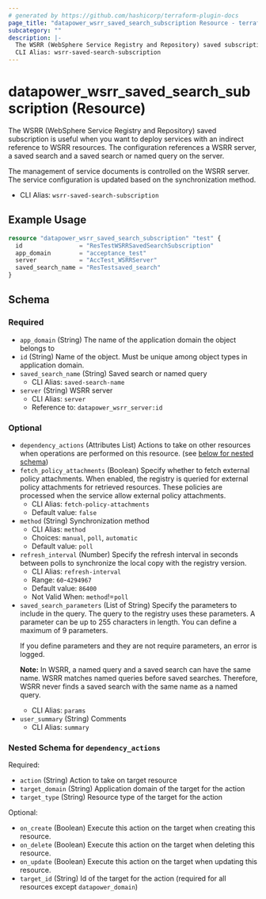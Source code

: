 ```yaml
---
# generated by https://github.com/hashicorp/terraform-plugin-docs
page_title: "datapower_wsrr_saved_search_subscription Resource - terraform-provider-datapower"
subcategory: ""
description: |-
  The WSRR (WebSphere Service Registry and Repository) saved subscription is useful when you want to deploy services with an indirect reference to WSRR resources. The configuration references a WSRR server, a saved search and a saved search or named query on the server. The management of service documents is controlled on the WSRR server. The service configuration is updated based on the synchronization method.
  CLI Alias: wsrr-saved-search-subscription
---
```


# datapower_wsrr_saved_search_subscription (Resource)

The WSRR (WebSphere Service Registry and Repository) saved subscription is useful when you want to deploy services with an indirect reference to WSRR resources. The configuration references a WSRR server, a saved search and a saved search or named query on the server. <p>The management of service documents is controlled on the WSRR server. The service configuration is updated based on the synchronization method.</p>
  - CLI Alias: `wsrr-saved-search-subscription`

## Example Usage

```terraform
resource "datapower_wsrr_saved_search_subscription" "test" {
  id                = "ResTestWSRRSavedSearchSubscription"
  app_domain        = "acceptance_test"
  server            = "AccTest_WSRRServer"
  saved_search_name = "ResTestsaved_search"
}
```

<!-- schema generated by tfplugindocs -->
## Schema

### Required

- `app_domain` (String) The name of the application domain the object belongs to
- `id` (String) Name of the object. Must be unique among object types in application domain.
- `saved_search_name` (String) Saved search or named query
  - CLI Alias: `saved-search-name`
- `server` (String) WSRR server
  - CLI Alias: `server`
  - Reference to: `datapower_wsrr_server:id`

### Optional

- `dependency_actions` (Attributes List) Actions to take on other resources when operations are performed on this resource. (see [below for nested schema](#nestedatt--dependency_actions))
- `fetch_policy_attachments` (Boolean) Specify whether to fetch external policy attachments. When enabled, the registry is queried for external policy attachments for retrieved resources. These policies are processed when the service allow external policy attachments.
  - CLI Alias: `fetch-policy-attachments`
  - Default value: `false`
- `method` (String) Synchronization method
  - CLI Alias: `method`
  - Choices: `manual`, `poll`, `automatic`
  - Default value: `poll`
- `refresh_interval` (Number) Specify the refresh interval in seconds between polls to synchronize the local copy with the registry version.
  - CLI Alias: `refresh-interval`
  - Range: `60`-`4294967`
  - Default value: `86400`
  - Not Valid When: `method`!=`poll`
- `saved_search_parameters` (List of String) Specify the parameters to include in the query. The query to the registry uses these parameters. A parameter can be up to 255 characters in length. You can define a maximum of 9 parameters. <p>If you define parameters and they are not require parameters, an error is logged.</p><p><b>Note:</b> In WSRR, a named query and a saved search can have the same name. WSRR matches named queries before saved searches. Therefore, WSRR never finds a saved search with the same name as a named query.</p>
  - CLI Alias: `params`
- `user_summary` (String) Comments
  - CLI Alias: `summary`

<a id="nestedatt--dependency_actions"></a>
### Nested Schema for `dependency_actions`

Required:

- `action` (String) Action to take on target resource
- `target_domain` (String) Application domain of the target for the action
- `target_type` (String) Resource type of the target for the action

Optional:

- `on_create` (Boolean) Execute this action on the target when creating this resource.
- `on_delete` (Boolean) Execute this action on the target when deleting this resource.
- `on_update` (Boolean) Execute this action on the target when updating this resource.
- `target_id` (String) Id of the target for the action (required for all resources except `datapower_domain`)
